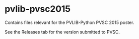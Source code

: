 # pvlib-pvsc2015
Contains files relevant for the PVLIB-Python PVSC 2015 poster.

See the Releases tab for the version submitted to PVSC.
